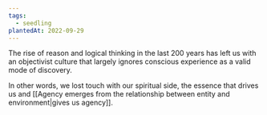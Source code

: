 ```yaml
---
tags:
  - seedling
plantedAt: 2022-09-29
---
```

The rise of reason and logical thinking in the last 200 years has left us with an objectivist culture that largely ignores conscious experience as a valid mode of discovery.

In other words, we lost touch with our spiritual side, the essence that drives us and [[Agency emerges from the relationship between entity and environment|gives us agency]].